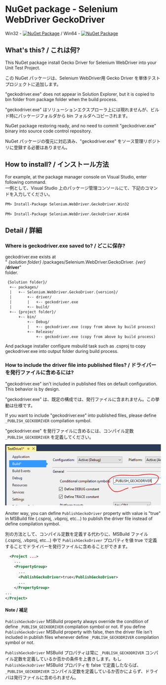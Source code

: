 # NuGet package - Selenium WebDriver GeckoDriver

Win32 - [![NuGet Package](https://img.shields.io/nuget/v/Selenium.WebDriver.GeckoDriver.Win32.svg)](https://www.nuget.org/packages/Selenium.WebDriver.GeckoDriver.Win32/) / Win64 - [![NuGet Package](https://img.shields.io/nuget/v/Selenium.WebDriver.GeckoDriver.Win64.svg)](https://www.nuget.org/packages/Selenium.WebDriver.GeckoDriver.Win64/)

## What's this? / これは何?

This NuGet package install Gecko Driver for Selenium WebDriver into your Unit Test Project.

この NuGet パッケージは、Selenium WebDriver用 Gecko Driver を単体テストプロジェクトに追加します。

"geckodriver.exe" does not appear in Solution Explorer, but it is copied to bin folder from package folder when the build process.

"geckodriver.exe" はソリューションエクスプローラ上には現れませんが、ビルド時にパッケージフォルダから bin フォルダへコピーされます。

NuGet package restoring ready, and no need to commit "geckodriver.exe" binary into source code control repository.

NuGet パッケージの復元に対応済み、"geckodriver.exe" をソース管理リポジトリに登録する必要はありません。

## How to install? / インストール方法

For example, at the package manager console on Visual Studio, enter following command.  
一例として、Visual Studio 上のパッケージ管理コンソールにて、下記のコマンドを入力してください。

    PM> Install-Package Selenium.WebDriver.GeckoDriver.Win32

    PM> Install-Package Selenium.WebDriver.GeckoDriver.Win64

## Detail / 詳細

### Where is geckodriver.exe saved to? / どこに保存?

geckodriver.exe exists at  
" _{solution folder}_ /packages/Selenium.WebDriver.GeckoDriver. _{ver}_ /**driver**"  
folder.

     {Solution folder}/
      +-- packages/
      |   +-- Selenium.WebDriver.GeckoDriver.{version}/
      |       +-- driver/
      |       |   +-- geckodriver.exe
      |       +-- build/
      +-- {project folder}/
          +-- bin/
              +-- Debug/
              |   +-- geckodriver.exe (copy from above by build process)
              +-- Release/
                  +-- geckodriver.exe (copy from above by build process)

 And package installer configure msbuild task such as .csproj to
 copy geckodriver.exe into output folder during build process.

### How to include the driver file into published files? / ドライバーを発行ファイルに含めるには?

"geckodriver.exe" isn't included in published files on default configuration. This behavior is by design.

"geckodriver.exe" は、既定の構成では、発行ファイルに含まれません。この挙動は仕様です。

If you want to include "geckodriver.exe" into published files, please define `_PUBLISH_GECKODRIVER` compilation symbol.

"geckodriver.exe" を発行ファイルに含めるには、コンパイル定数 `_PUBLISH_GECKODRIVER` を定義してください。

![define _PUBLISH_GECKODRIVER compilation symbol](.asset/define_PUBLISH_GECKODRIVER_compilation_symbol.png)

Anoter way, you can define `PublishGeckoDriver` property with value is "true" in MSBuild file (.csproj, .vbproj, etc...) to publish the driver file instead of define compilation symbol.

別の方法として、コンパイル定数を定義する代わりに、MSBuild ファイル (.csproj, .vbproj, etc...) 中で `PublishGeckoDriver` プロパティを値 true で定義することでドライバーを発行ファイルに含めることができます。 

```xml
  <Project ...>
    ...
    <PropertyGroup>
      ...
      <PublishGeckoDriver>true</PublishGeckoDriver>
      ...
    </PropertyGroup>
...
</Project>
```

#### Note / 補足 

`PublishGeckoDriver` MSBuild property always override the condition of define `_PUBLISH_GECKODRIVER` compilation symbol or not. If you define `PublishGeckoDriver` MSBuild property with false, then the driver file isn't included in publish files whenever define `_PUBLISH_GECKODRIVER` compilation symbol or not.

`PublishGeckoDriver` MSBuild プロパティは常に `_PUBLISH_GECKODRIVER` コンパイル定数を定義しているか否かの条件を上書きします。もし `PublishGeckoDriver` MSBuild プロパティを false で定義したならば、`_PUBLISH_GECKODRIVER` コンパイル定数を定義しているか否かによらず、ドライバは発行ファイルに含められません。
